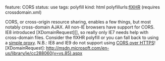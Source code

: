 feature: CORS
status: use
tags: polyfill
kind: html
polyfillurls:[flXHR](http://flxhr.flensed.com/) (requires crossdomain.xml)

CORS, or cross-origin resource sharing, enables a few things, but most notably cross-domain AJAX. All non-IE browsers have support for CORS. IE8 introduced [XDomainRequest][], so really only IE7 needs help with cross-domain files. Consider the flXHR polyfill or you can fall back to using a [simple proxy](http://benalman.com/projects/php-simple-proxy/).
N.B.: IE8 and IE9 do not support using [CORS over HTTPS](http://blogs.msdn.com/b/ieinternals/archive/2010/05/13/xdomainrequest-restrictions-limitations-and-workarounds.aspx)!
[XDomainRequest]: http://msdn.microsoft.com/en-us/library/ie/cc288060(v=vs.85).aspx
